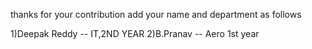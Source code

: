 thanks for your contribution
add your name and department as follows

1)Deepak Reddy -- IT,2ND YEAR
2)B.Pranav    --  Aero 1st year

